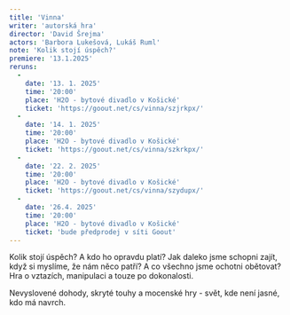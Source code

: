 ```yaml
---
title: 'Vinna'
writer: 'autorská hra'
director: 'David Šrejma'
actors: 'Barbora Lukešová, Lukáš Ruml'
note: 'Kolik stojí úspěch?'
premiere: '13.1.2025'
reruns:
  -  
    date: '13. 1. 2025'
    time: '20:00'
    place: 'H2O - bytové divadlo v Košické'
    ticket: 'https://goout.net/cs/vinna/szjrkpx/'
  -
    date: '14. 1. 2025'
    time: '20:00'
    place: 'H2O - bytové divadlo v Košické'
    ticket: 'https://goout.net/cs/vinna/szkrkpx/'
  -
    date: '22. 2. 2025'
    time: '20:00'
    place: 'H2O - bytové divadlo v Košické'
    ticket: 'https://goout.net/cs/vinna/szydupx/'
  -
    date: '26.4. 2025'
    time: '20:00'
    place: 'H2O - bytové divadlo v Košické'
    ticket: 'bude předprodej v síti Goout' 
---
```

Kolik stojí úspěch? A kdo ho opravdu platí?                                                  Jak daleko jsme schopni zajít, když si myslíme, že nám něco patří? A co všechno jsme ochotni obětovat?
Hra o vztazích, manipulaci a touze po dokonalosti. 

Nevyslovené dohody, skryté touhy a mocenské hry - svět, kde není jasné, kdo má navrch.
